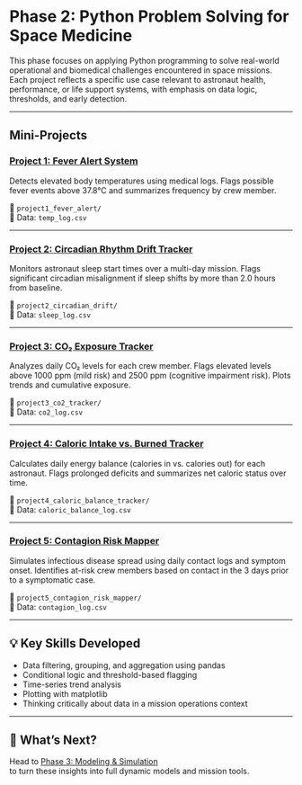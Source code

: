 # Phase 2: Python Problem Solving for Space Medicine

This phase focuses on applying Python programming to solve real-world operational and biomedical challenges encountered in space missions.  
Each project reflects a specific use case relevant to astronaut health, performance, or life support systems, with emphasis on data logic, thresholds, and early detection.

---

## Mini-Projects

### [Project 1: Fever Alert System](./project1_fever_alert/fever_alert.ipynb)
Detects elevated body temperatures using medical logs. Flags possible fever events above 37.8°C and summarizes frequency by crew member.

📁 `project1_fever_alert/`  
📄 Data: `temp_log.csv`

---

### [Project 2: Circadian Rhythm Drift Tracker](./project2_circadian_drift/circadian_drift.ipynb)
Monitors astronaut sleep start times over a multi-day mission. Flags significant circadian misalignment if sleep shifts by more than 2.0 hours from baseline.

📁 `project2_circadian_drift/`  
📄 Data: `sleep_log.csv`

---

### [Project 3: CO₂ Exposure Tracker](./project3_co2_tracker/co2_tracker.ipynb)
Analyzes daily CO₂ levels for each crew member. Flags elevated levels above 1000 ppm (mild risk) and 2500 ppm (cognitive impairment risk). Plots trends and cumulative exposure.

📁 `project3_co2_tracker/`  
📄 Data: `co2_log.csv`

---

### [Project 4: Caloric Intake vs. Burned Tracker](./project4_caloric_balance_tracker/caloric_balance.ipynb)
Calculates daily energy balance (calories in vs. calories out) for each astronaut. Flags prolonged deficits and summarizes net caloric status over time.

📁 `project4_caloric_balance_tracker/`  
📄 Data: `caloric_balance_log.csv`

---

### [Project 5: Contagion Risk Mapper](./project5_contagion_risk_mapper/contagion_risk_mapper.ipynb)
Simulates infectious disease spread using daily contact logs and symptom onset. Identifies at-risk crew members based on contact in the 3 days prior to a symptomatic case.

📁 `project5_contagion_risk_mapper/`  
📄 Data: `contagion_log.csv`

---

## 💡 Key Skills Developed

- Data filtering, grouping, and aggregation using pandas
- Conditional logic and threshold-based flagging
- Time-series trend analysis
- Plotting with matplotlib
- Thinking critically about data in a mission operations context

---

## 🧭 What’s Next?

Head to [Phase 3: Modeling & Simulation](../phase3_modeling_applications/)  
to turn these insights into full dynamic models and mission tools.

